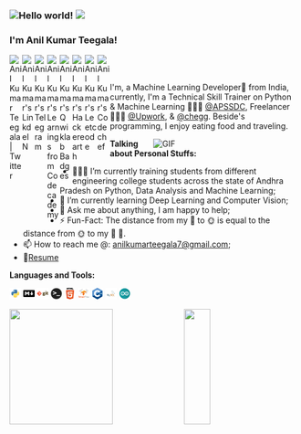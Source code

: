 
<!--
### Hi there 👋
**AnilKumarTeegala/AnilKumarTeegala** is a ✨ _special_ ✨ repository because its `README.md` (this file) appears on your GitHub profile.

Here are some ideas to get you started:

- 🔭 I’m currently working on ...
- 🌱 I’m currently learning ...
- 👯 I’m looking to collaborate on ...
- 🤔 I’m looking for help with ...
- 💬 Ask me about ...
- 📫 How to reach me: ...
- 😄 Pronouns: ...
- ⚡ Fun fact: ...
-->


### <img src="https://media1.tenor.com/images/9be16ee212250abbaf952e29f14fcb5e/tenor.gif?itemid=9499717" width="40px"/>Hello world!&nbsp;<img src="https://media.giphy.com/media/101qnIE0eyZIfS/giphy.gif" width="25px">


### I'm Anil Kumar Teegala! 


<a href="https://twitter.com/T_Anil_Kumar">
  <img align="left" alt="Anil Kumar Teegala | Twitter" width="22px" src="https://cdn.jsdelivr.net/npm/simple-icons@v3/icons/twitter.svg" />
</a>
<a href="https://www.linkedin.com/in/AnilKumarTeegala/">
  <img align="left" alt="Anil Kumar's LinkdeIN" width="22px" src="https://cdn.jsdelivr.net/npm/simple-icons@v3/icons/linkedin.svg" />
</a>
<a href="https://t.me/AnilPeter">
  <img align="left" alt="Anil Kumar's Telegram" width="22px" src="https://cdn.jsdelivr.net/npm/simple-icons@v3/icons/telegram.svg" />
</a>

<a href="https://www.codecademy.com/users/AnilKumarTeegala/achievements">
  <img align="left" alt="Anil Kumar's Learnings from Codecademy" width="22px" src="https://cdn.jsdelivr.net/npm/simple-icons@3.1.0/icons/codecademy.svg" />
</a>
<a href="https://www.qwiklabs.com/public_profiles/59a018fb-7590-45ae-b100-77ae2e6b10a7">
  <img align="left" alt="Anil Kumar's Qwiklab Badges" width="22px" src="https://cdn.jsdelivr.net/npm/simple-icons@3.1.0/icons/qwiklabs.svg" />
</a>
<a href="https://www.hackerearth.com/@teegala_anil_kumar/">
  <img align="left" alt="Anil Kumar's Hackerearth" width="22px" src="https://cdn.jsdelivr.net/npm/simple-icons@3.1.0/icons/hackerearth.svg" />
</a>
<a href="https://leetcode.com/AnilKumarTeegala/">
  <img align="left" alt="Anil Kumar's Leetcode" width="22px" src="https://cdn.jsdelivr.net/npm/simple-icons@v3/icons/leetcode.svg" />
</a>
<a href="https://www.codechef.com/users/anilkumar_t">
  <img align="left" alt="Anil Kumar's Codechef" width="22px" src="https://cdn.jsdelivr.net/npm/simple-icons@v3/icons/codechef.svg" />
</a>

<br />
<br />

I'm, a Machine Learning Developer🤖 from India, currently, I'm a Technical Skill Trainer on Python & Machine Learning 🙍🏽‍♂️ [@APSSDC](https://github.com/AP-State-Skill-Development-Corporation), Freelancer 👨🏽‍💻 [@Upwork](https://www.upwork.com/), & [@chegg](https://www.chegg.com/). Beside's programming, I enjoy eating food and traveling.

  <img align="right" alt="GIF" src="https://cdn.dribbble.com/users/1201592/screenshots/9078494/media/422a760a51cef7de2fa3db9daf697853.gif" height = "50%" width = "50%"/>
  
**Talking about Personal Stuffs:**

- 👨🏽‍💻 I’m currently training students from different engineering college students across the state of Andhra Pradesh on Python, Data Analysis and Machine Learning;
- 🌱 I’m currently learning Deep Learning and Computer Vision;
- 💬 Ask me about anything, I am happy to help;
- ⚡️ Fun-Fact: The distance from my 🏡 to 🌞 is equal to the distance from 🌞 to my 🏡 🤪.
- 📫 How to reach me @: anilkumarteegala7@gmail.com;
- 📝[Resume](https://drive.google.com/file/d/1qOk4OVZ6Id0gbdY1Hm0um-CeNyRi01MY/view?usp=sharing)

**Languages and Tools:**  

<code><img height="20" src="https://raw.githubusercontent.com/github/explore/80688e429a7d4ef2fca1e82350fe8e3517d3494d/topics/python/python.png"></code>
<code><img height="20" src="https://raw.githubusercontent.com/github/explore/80688e429a7d4ef2fca1e82350fe8e3517d3494d/topics/markdown/markdown.png"></code>
<code><img height="20" src="https://raw.githubusercontent.com/github/explore/80688e429a7d4ef2fca1e82350fe8e3517d3494d/topics/git/git.png"></code>
<code><img height="20" src="https://raw.githubusercontent.com/github/explore/80688e429a7d4ef2fca1e82350fe8e3517d3494d/topics/terminal/terminal.png"></code>
<code><img height="20" src="https://raw.githubusercontent.com/github/explore/80688e429a7d4ef2fca1e82350fe8e3517d3494d/topics/html/html.png"></code>
<code><img height="20" src="https://raw.githubusercontent.com/github/explore/80688e429a7d4ef2fca1e82350fe8e3517d3494d/topics/tensorflow/tensorflow.png"></code>
<code><img height="20" src="https://raw.githubusercontent.com/github/explore/80688e429a7d4ef2fca1e82350fe8e3517d3494d/topics/cpp/cpp.png"></code>
<code><img height="20" src="https://raw.githubusercontent.com/github/explore/80688e429a7d4ef2fca1e82350fe8e3517d3494d/topics/mysql/mysql.png"></code>
<code><img height="20" src="https://raw.githubusercontent.com/github/explore/5c058a388828bb5fde0bcafd4bc867b5bb3f26f3/topics/arduino/arduino.png"></code>

<!--
![Anil Kumar's github stats](https://github-readme-stats.vercel.app/api?username=AnilKumarTeegala&show_icons=true&hide_border=true)
![Anil Kumar Teegala](https://github-readme-stats.vercel.app/api/top-langs/?username=AnilKumarTeegala&amp;show_icons=true&amp)
-->

<div>
      <img style="zoom:100%" src=https://github-readme-stats.vercel.app/api?username=AnilKumarTeegala&show_icons=true&theme=prussian height=202, width=60% />
    <img style="zoom:100%" src=https://github-readme-stats.vercel.app/api/top-langs/?username=AnilKumarTeegala&show_icons=true&hide_border=true&theme=dark&hide=CSS,JavaScript height=202 width=30% />
</div>
